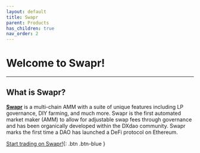 ```yaml
---
layout: default
title: Swapr
parent: Products
has_children: true
nav_order: 2
---
```


# Welcome to Swapr!

---

## What is Swapr?

<strong><a href="https://swapr.eth.link/" target="_blank">Swapr</a></strong> is a multi-chain AMM with a suite of unique features including LP governance, DIY farming, and much more. Swapr is the first automated market maker (AMM) to allow for adjustable swap fees through governance and has been organically developed within the DXdao community.  Swapr marks the first time a DAO has launched a DeFi protocol on Ethereum.

[Start trading on Swapr!](https://swapr.eth.link/){: .btn .btn-blue }